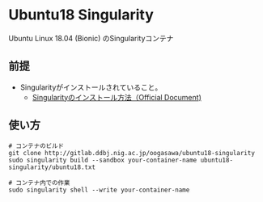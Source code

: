 # Ubuntu18 Singularity

Ubuntu Linux 18.04 (Bionic) のSingularityコンテナ


## 前提

- Singularityがインストールされていること。
    - [Singularityのインストール方法（Official Document)](https://www.sylabs.io/guides/2.6/user-guide/installation.html) 
    

## 使い方

    # コンテナのビルド
    git clone http://gitlab.ddbj.nig.ac.jp/oogasawa/ubuntu18-singularity
    sudo singularity build --sandbox your-container-name ubuntu18-singularity/ubuntu18.txt
    
    # コンテナ内での作業
    sudo singularity shell --write your-container-name
    
